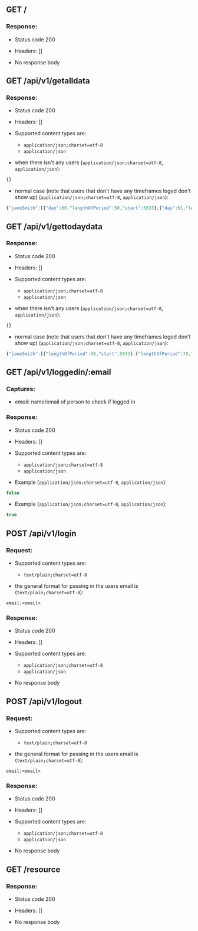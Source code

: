 ## GET /

### Response:

- Status code 200
- Headers: []

- No response body

## GET /api/v1/getalldata

### Response:

- Status code 200
- Headers: []

- Supported content types are:

    - `application/json;charset=utf-8`
    - `application/json`

- when there isn't any users (`application/json;charset=utf-8`, `application/json`):

```javascript
{}
```

- normal case (note that users that don't have any timeframes loged don't show up) (`application/json;charset=utf-8`, `application/json`):

```javascript
{"janeSmith":[{"day":60,"lengthOfPeriod":50,"start":5033},{"day":61,"lengthOfPeriod":70,"start":5070}],"johnSmith":[{"day":60,"lengthOfPeriod":50,"start":5033}]}
```

## GET /api/v1/gettodaydata

### Response:

- Status code 200
- Headers: []

- Supported content types are:

    - `application/json;charset=utf-8`
    - `application/json`

- when there isn't any users (`application/json;charset=utf-8`, `application/json`):

```javascript
{}
```

- normal case (note that users that don't have any timeframes loged don't show up) (`application/json;charset=utf-8`, `application/json`):

```javascript
{"janeSmith":[{"lengthOfPeriod":50,"start":5033},{"lengthOfPeriod":70,"start":5070}],"johnSmith":[{"lengthOfPeriod":50,"start":5033}]}
```

## GET /api/v1/loggedin/:email

### Captures:

- *email*: name/email of person to check if logged in

### Response:

- Status code 200
- Headers: []

- Supported content types are:

    - `application/json;charset=utf-8`
    - `application/json`

- Example (`application/json;charset=utf-8`, `application/json`):

```javascript
false
```

- Example (`application/json;charset=utf-8`, `application/json`):

```javascript
true
```

## POST /api/v1/login

### Request:

- Supported content types are:

    - `text/plain;charset=utf-8`

- the general format for passing in the users email is (`text/plain;charset=utf-8`):

```
email:<email>
```

### Response:

- Status code 200
- Headers: []

- Supported content types are:

    - `application/json;charset=utf-8`
    - `application/json`

- No response body

## POST /api/v1/logout

### Request:

- Supported content types are:

    - `text/plain;charset=utf-8`

- the general format for passing in the users email is (`text/plain;charset=utf-8`):

```
email:<email>
```

### Response:

- Status code 200
- Headers: []

- Supported content types are:

    - `application/json;charset=utf-8`
    - `application/json`

- No response body

## GET /resource

### Response:

- Status code 200
- Headers: []

- No response body


